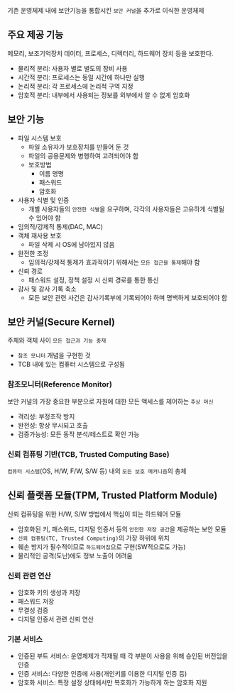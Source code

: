 기존 운영체제 내에 보안기능을 통합시킨 `보안 커널`을 추가로 이식한 운영체제

주요 제공 기능
---

메모리, 보조기억장치 데이터, 프로세스, 디렉터리, 하드웨어 장치 등을 보호한다.

- 물리적 분리: 사용자 별로 별도의 장비 사용
- 시간적 분리: 프로세스는 동일 시간에 하나만 실행
- 논리적 분리: 각 프로세스에 논리적 구역 지정
- 암호적 분리: 내부에서 사용되는 정보를 외부에서 알 수 없게 암호화

보안 기능
---

- 파일 시스템 보호
  - 파일 소유자가 보호장치를 만들어 둔 것
  - 파일의 공용문제와 병행하여 고려되어야 함
  - 보호방법
    - 이름 명명
    - 패스워드
    - 암호화
- 사용자 식별 및 인증
  - 개별 사용자들의 `안전한 식별`을 요구하며, 각각의 사용자들은 고유하게 식별될 수 있어야 함
- 임의적/강제적 통제(DAC, MAC)
- 객체 재사용 보호
  - 파일 삭제 시 OS에 남아있지 않음
- 완전한 조정
  - 임의적/강제적 통제가 효과적이기 위해서는 `모든 접근을 통제`해야 함
- 신뢰 경로
  - 패스워드 설정, 정책 설정 시 신뢰 경로를 통한 통신
- 감사 및 감사 기록 축소
  - 모든 보안 관련 사건은 감사기록부에 기록되어야 하며 명백하게 보호되어야 함

보안 커널(Secure Kernel)
---

주체와 객체 사이 `모든 접근과 기능 중재`

- `참조 모니터` 개념을 구현한 것
- TCB 내에 있는 컴퓨터 시스템으로 구성됨

### 참조모니터(Reference Monitor)

보안 커널의 가장 중요한 부분으로 자원에 대한 모든 액세스를 제어하는 `추상 머신`

- 격리성: 부정조작 방지
- 완전성: 항상 무시되고 호출
- 검증가능성: 모든 동작 분석/테스트로 확인 가능

### 신뢰 컴퓨팅 기반(TCB, Trusted Computing Base)

`컴퓨터 시스템`(OS, H/W, F/W, S/W 등) 내의 `모든 보호 메커니즘`의 총체

신뢰 플랫폼 모듈(TPM, Trusted Platform Module)
---

신뢰 컴퓨팅을 위한 H/W, S/W 방법에서 핵심이 되는 하드웨어 모듈

- 암호화된 키, 패스워드, 디지털 인증서 등의 `안전한 저장 공간`을 제공하는 보안 모듈
- `신뢰 컴퓨팅(TC, Trusted Computing)`의 가장 하위에 위치
- 훼손 방지가 필수적이므로 `하드웨어칩`으로 구현(SW적으로도 가능)
- 물리적인 공격(도난)에도 정보 노출이 어려움

### 신뢰 관련 연산

- 암호화 키의 생성과 저장
- 패스워드 저장
- 무결성 검증
- 디지털 인증서 관련 신뢰 연산

### 기본 서비스

- 인증된 부트 서비스: 운영체제가 적재될 때 각 부분이 사용을 위해 승인된 버전임을 인증
- 인증 서비스: 다양한 인증에 사용(개인키를 이용한 디지털 인증 등)
- 암호화 서비스: 특정 설정 상태에서만 복호화가 가능하게 하는 암호화 지원